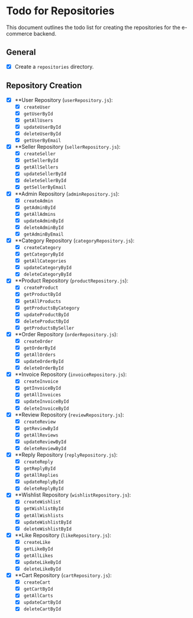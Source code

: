 # Todo for Repositories

This document outlines the todo list for creating the repositories for the e-commerce backend.

## General

- [x] Create a `repositories` directory.

## Repository Creation

- [x] **User Repository (`userRepository.js`):
    - [x] `createUser`
    - [x] `getUserById`
    - [x] `getAllUsers`
    - [x] `updateUserById`
    - [x] `deleteUserById`
    - [x] `getUserByEmail`

- [x] **Seller Repository (`sellerRepository.js`):
    - [x] `createSeller`
    - [x] `getSellerById`
    - [x] `getAllSellers`
    - [x] `updateSellerById`
    - [x] `deleteSellerById`
    - [x] `getSellerByEmail`

- [x] **Admin Repository (`adminRepository.js`):
    - [x] `createAdmin`
    - [x] `getAdminById`
    - [x] `getAllAdmins`
    - [x] `updateAdminById`
    - [x] `deleteAdminById`
    - [x] `getAdminByEmail`

- [x] **Category Repository (`categoryRepository.js`):
    - [x] `createCategory`
    - [x] `getCategoryById`
    - [x] `getAllCategories`
    - [x] `updateCategoryById`
    - [x] `deleteCategoryById`

- [x] **Product Repository (`productRepository.js`):
    - [x] `createProduct`
    - [x] `getProductById`
    - [x] `getAllProducts`
    - [x] `getProductsByCategory`
    - [x] `updateProductById`
    - [x] `deleteProductById`
    - [x] `getProductsBySeller`

- [x] **Order Repository (`orderRepository.js`):
    - [x] `createOrder`
    - [x] `getOrderById`
    - [x] `getAllOrders`
    - [x] `updateOrderById`
    - [x] `deleteOrderById`

- [x] **Invoice Repository (`invoiceRepository.js`):
    - [x] `createInvoice`
    - [x] `getInvoiceById`
    - [x] `getAllInvoices`
    - [x] `updateInvoiceById`
    - [x] `deleteInvoiceById`

- [x] **Review Repository (`reviewRepository.js`):
    - [x] `createReview`
    - [x] `getReviewById`
    - [x] `getAllReviews`
    - [x] `updateReviewById`
    - [x] `deleteReviewById`

- [x] **Reply Repository (`replyRepository.js`):
    - [x] `createReply`
    - [x] `getReplyById`
    - [x] `getAllReplies`
    - [x] `updateReplyById`
    - [x] `deleteReplyById`

- [x] **Wishlist Repository (`wishlistRepository.js`):
    - [x] `createWishlist`
    - [x] `getWishlistById`
    - [x] `getAllWishlists`
    - [x] `updateWishlistById`
    - [x] `deleteWishlistById`

- [x] **Like Repository (`likeRepository.js`):
    - [x] `createLike`
    - [x] `getLikeById`
    - [x] `getAllLikes`
    - [x] `updateLikeById`
    - [x] `deleteLikeById`

- [x] **Cart Repository (`cartRepository.js`):
    - [x] `createCart`
    - [x] `getCartById`
    - [x] `getAllCarts`
    - [x] `updateCartById`
    - [x] `deleteCartById`
